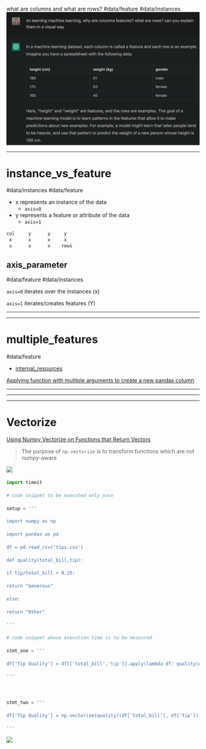 
what are columns and what are rows?
#data/feature 
#data/instances 
![](../z/aharo_88.png)

---

# instance_vs_feature
#data/instances
#data/feature
- x represents an instance of the data
	- `axis=0`
- y represents a feature or attribute of the data 
	- `axis=1`

``` table
col     y      y     y                   
 x      x      x     x 
 x      x      x    rows
```

## axis_parameter
#data/feature 
#data/instances  
                                             
`axis=0` 
iterates over the instances (x)

`axis=1`
iterates/creates features (Y)

---
---
# multiple_features
#data/feature 

- [internal_resources](Pandas.md#resources)

[Applying function with multiple arguments to create a new pandas column](https://stackoverflow.com/questions/19914937/applying-function-with-multiple-arguments-to-create-a-new-pandas-column)


---
---
---
# Vectorize

[Using Numpy Vectorize on Functions that Return Vectors](https://stackoverflow.com/questions/3379301/using-numpy-vectorize-on-functions-that-return-vectors)
                      
> The purpose of `np.vectorize` is to transform functions which are not numpy-aware

![](aharo_129.png)

```python
import timeit

# code snippet to be executed only once

setup = '''

import numpy as np

import pandas as pd

df = pd.read_csv('tips.csv')

def quality(total_bill,tip):

if tip/total_bill > 0.25:

return "Generous"

else:

return "Other"

'''

# code snippet whose execution time is to be measured

stmt_one = '''

df['Tip Quality'] = df[['total_bill','tip']].apply(lambda df: quality(df['total_bill'],df['tip']),axis=1)

'''

  

stmt_two = '''

df['Tip Quality'] = np.vectorize(quality)(df['total_bill'], df['tip'])

'''
```
![](aharo_130.png)






















